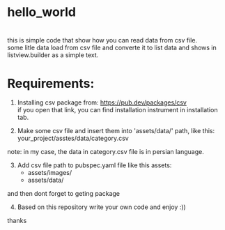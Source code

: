 # hello_world

#
this is simple code that show how you can read data from csv file.  
some litle data load from csv file and converte it to list data and shows in listview.builder as a simple text. 

# Requirements:
1. Installing csv package from: 
https://pub.dev/packages/csv  
if you open that link, you can find installation instrument in installation tab. 

2. Make some csv file and insert them into 'assets/data/' path, like this:
your_project/asstes/data/category.csv

note: in my case, the data in category.csv file is in persian language. 

3. Add csv file path to pubspec.yaml file like this 
  assets:
    - assets/images/  
    - assets/data/  

and then dont forget to geting package  

4. Based on this repository write your own code and enjoy :)) 

thanks




